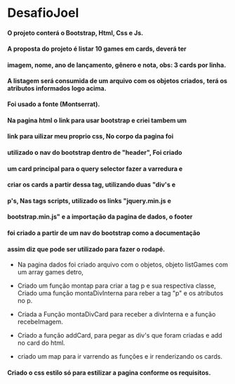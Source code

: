 # DesafioJoel
#### O projeto conterá o Bootstrap, Html, Css e Js.

#### A proposta do projeto é listar 10 games em cards, deverá ter
#### imagem, nome, ano de lançamento, gênero e nota, obs: 3 cards por linha.

<b>A listagem será consumida de um arquivo com os objetos criados,</b>
 <b>terá os atributos informados logo acima.</b>

#### Foi usado a fonte (Montserrat).

#### Na pagina html o link para usar bootstrap e criei tambem um 
#### link para uilizar meu proprio css, No corpo da pagina foi 
#### utilizado o nav do bootstrap dentro de "header", Foi criado
#### um card principal para o query selector fazer a varredura e
#### criar os cards a partir dessa tag, utilizando duas "div's e
#### p's, Nas tags scripts, utilizado os links "jquery.min.js e
#### bootstrap.min.js" e a importação da pagina de dados, o footer
#### foi criado a partir de um nav do bootstrap como a documentação
#### assim diz que pode ser utilizado para fazer o rodapé.

* Na pagina dados foi criado  arquivo com o objetos, objeto 
listGames com um array games detro,
* Criado um função montap para criar a tag p e sua respectiva classe,
Criado uma função montaDivInterna para reber a tag "p" e os atributos 
no p.
* Criada a Função montaDivCard para receber a divInterna e a função
recebeImagem.

* Criado a função addCard, para pegar as div's que foram criadas e add 
no card do html.

* criado um map para ir varrendo as funções e ir renderizando os cards.

#### Criado o css estilo só para estilizar a pagina conforme os requisitos.


